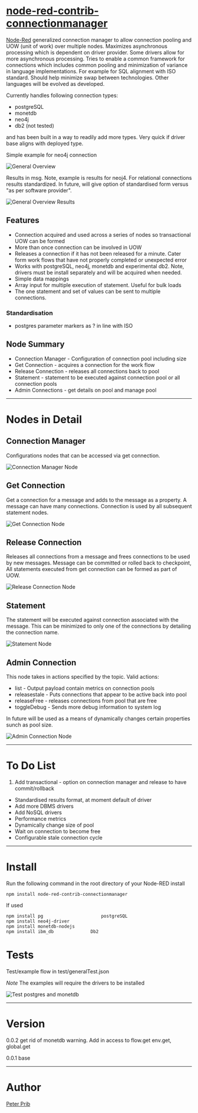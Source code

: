 # [node-red-contrib-connectionmanager][2]


[Node-Red][1] generalized connection manager to allow connection pooling and UOW (unit of work) over multiple nodes. 
Maximizes asynchronous processing which is dependent on driver provider. Some drivers allow for more asynchronous processing. 
Tries to enable a common framework for connections which includes common pooling and minimization of variance in language implementations. For example for SQL alignment with ISO standard.  Should help minimize swap between technologies. Other languages will be evolved as developed.

Currently handles following connection types:
* postgreSQL
* monetdb
* neo4j
* db2 (not tested)

and has been built in a way to readily add more types. 
Very quick if driver base aligns with deployed type.

Simple example for neo4j connection

![General Overview](documentation/generalOverview.JPG "General Overview")

Results in msg.  Note, example is results for neoj4. For relational connections results standardized. In future, will give option of standardised form versus "as per software provider". 

![General Overview Results](documentation/generalOverviewResults.JPG "General Overview  Results")

## Features
* Connection acquired and used across a series of nodes so transactional UOW can be formed
* More than once connection can be involved in UOW
* Releases a connection if it has not been released for a minute.  Cater form work flows that have not properly completed or unexpected error 
* Works with postgreSQL, neo4j, monetdb and experimental db2.  Note, drivers must be install separately and will be acquired when needed. 
* Simple data mappings
* Array input for multiple execution of statement.  Useful for bulk loads
* The one statement and set of values can be sent to multiple connections.

### Standardisation
* postgres parameter markers as ? in line with ISO

## Node Summary
* Connection Manager - Configuration of connection pool including size 
* Get Connection - acquires a connection for the work flow
* Release Connection - releases all connections back to pool
* Statement - statement to be executed against connection pool or all connection pools
* Admin Connections - get details on pool and manage pool

------------------------------------------------------------
# Nodes in Detail

## Connection Manager

Configurations nodes that can be accessed via get connection.  

![Connection Manager Node](documentation/connectionManager.JPG "Connection Manager Node")

## Get Connection
Get a connection for a message and adds to the message as a property.
A message can have many connections.
Connection is used by all subsequent statement nodes.

![Get Connection Node](documentation/getConnection.JPG "Get Connection Node")

## Release Connection
Releases all connections from a message and frees connections to be used by new messages.
Message can be committed or rolled back to checkpoint,
All statements executed from get connection can be formed as part of UOW.  

![Release Connection Node](documentation/releaseConnection.JPG "Release Connection Node")

## Statement

The statement will be executed against connection associated with the message.
This can be minimized to only one of the connections by detailing the connection name. 

![Statement Node](documentation/statement.JPG "Statement Node")

## Admin Connection

This node takes in actions specified by the topic.
Valid actions:
* list - Output payload contain metrics on connection pools
* releasestale - Puts connections that appear to be active back into pool
* releaseFree - releases connections from pool that are free
* toggleDebug - Sends more debug information to system log

In future will be used as a means of dynamically changes certain properties sunch as pool size.

![Admin Connection Node](documentation/adminConnection.JPG "Admin Connection Node")

------------------------------------------------------------

# To Do List

1. Add transactional - option on connection manager and release to have commit/rollback
* Standardised results format, at moment default of driver
* Add more DBMS drivers
* Add NoSQL drivers
* Performance metrics
* Dynamically change size of pool
* Wait on connection to become free
* Configurable stale connection cycle


------------------------------------------------------------

# Install

Run the following command in the root directory of your Node-RED install

    npm install node-red-contrib-connectionmanager

If used 

    npm install pg						postgreSQL
    npm install neo4j-driver
    npm install monetdb-nodejs
    npm install ibm_db				Db2


# Tests

Test/example flow in test/generalTest.json

_Note_ The examples will require the drivers to be installed


![Test postgres and monetdb](documentation/testPostgres.JPG "Test postgres and monetdb")

------------------------------------------------------------

# Version

0.0.2 get rid of monetdb warning.  Add in access to flow.get env.get, global.get

0.0.1 base

------------------------------------------------------------

# Author

[Peter Prib][3]


[1]: http://nodered.org
[2]: https://www.npmjs.com/package/connectionmanager
[3]: https://github.com/peterprib
